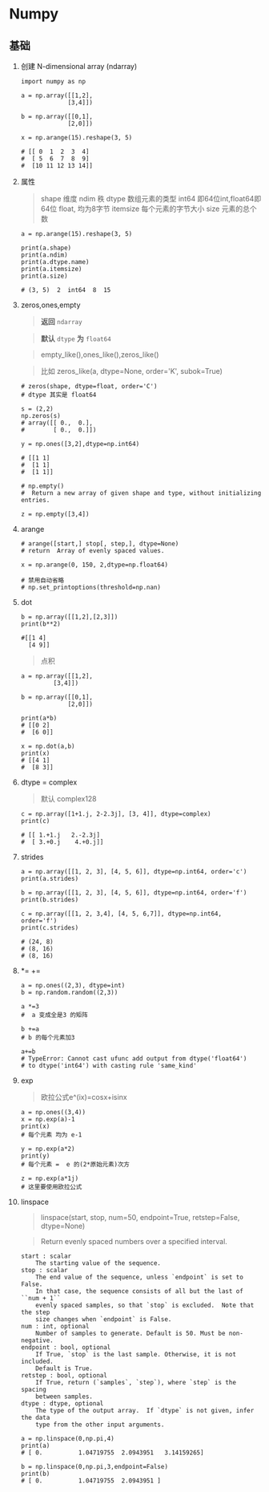 # Numpy


## 基础

1. 创建 N-dimensional array (ndarray)

	```
	import numpy as np

	a = np.array([[1,2],
	             [3,4]])
	
	b = np.array([[0,1],
	             [2,0]])
	             
	x = np.arange(15).reshape(3, 5)
	
	# [[ 0  1  2  3  4]
	#  [ 5  6  7  8  9]
	#  [10 11 12 13 14]]
	
	```
	
2. 属性
	
	> shape 维度
	> ndim 秩
	> dtype 数组元素的类型 int64 即64位int,float64即64位 float, 均为8字节
	> itemsize 每个元素的字节大小 
	> size 元素的总个数
	
	```
	a = np.arange(15).reshape(3, 5)
	
	print(a.shape)
	print(a.ndim)
	print(a.dtype.name)
	print(a.itemsize)
	print(a.size)
	
	# (3, 5)  2  int64  8  15 
	```
	
3. zeros,ones,empty
	
	> **返回** ```ndarray```
	
	> **默认** ```dtype``` **为** ```float64```
	
	> empty_like(),ones_like(),zeros_like() 
	
	> 比如 zeros_like(a, dtype=None, order='K', subok=True)
	
	```
	# zeros(shape, dtype=float, order='C')
	# dtype 其实是 float64
	
	s = (2,2)
	np.zeros(s)
   # array([[ 0.,  0.],
   #        [ 0.,  0.]])
	```

	```
	y = np.ones([3,2],dtype=np.int64)
	
	# [[1 1]
	#  [1 1]
	#  [1 1]]
	```	
	
	```
	# np.empty()
	#  Return a new array of given shape and type, without initializing entries.
	
	z = np.empty([3,4])
	
	```


4. arange

	```
	# arange([start,] stop[, step,], dtype=None)
	# return  Array of evenly spaced values.
	
	x = np.arange(0, 150, 2,dtype=np.float64)
	
	# 禁用自动省略
	# np.set_printoptions(threshold=np.nan)
	
	```

5. dot 

	```
	b = np.array([[1,2],[2,3]])
	print(b**2)
	
	#[[1 4]
 	  [4 9]]
	```
	
	> 点积
	
	```
	a = np.array([[1,2],
             [3,4]])

	b = np.array([[0,1],
	             [2,0]])
	
	print(a*b)
	# [[0 2]
	#  [6 0]]
	
	x = np.dot(a,b)
	print(x)
	# [[4 1]
 	#  [8 3]]
	
	```

6. dtype = complex

	> 默认 complex128

	```
	c = np.array([1+1.j, 2-2.3j], [3, 4]], dtype=complex)
	print(c)
	
	# [[ 1.+1.j   2.-2.3j]
 	#  [ 3.+0.j    4.+0.j]]
	```

7. strides

	```
	a = np.array([[1, 2, 3], [4, 5, 6]], dtype=np.int64, order='c')
	print(a.strides)
	
	b = np.array([[1, 2, 3], [4, 5, 6]], dtype=np.int64, order='f')
	print(b.strides)
	
	c = np.array([[1, 2, 3,4], [4, 5, 6,7]], dtype=np.int64, 	order='f')
	print(c.strides)
	
	# (24, 8)
	# (8, 16)
	# (8, 16)
	```

8. *= +=

	```
	a = np.ones((2,3), dtype=int)
	b = np.random.random((2,3))
	
	a *=3
	#  a 变成全是3 的矩阵
	
	b +=a
	# b 的每个元素加3
	
	a+=b
	# TypeError: Cannot cast ufunc add output from dtype('float64') 
	# to dtype('int64') with casting rule 'same_kind'

	```


9. exp

	> 欧拉公式e^(ix)=cosx+isinx

	```
	a = np.ones((3,4))
	x = np.exp(a)-1
	print(x)
	# 每个元素 均为 e-1
	
	y = np.exp(a*2)
	print(y)
	# 每个元素 =  e 的(2*原始元素)次方
	
	z = np.exp(a*1j)
	# 这里要使用欧拉公式
	```

10. linspace

	> linspace(start, stop, num=50, endpoint=True, retstep=False, dtype=None)
	
	> Return evenly spaced numbers over a specified interval.

	```
	start : scalar
        The starting value of the sequence.
    stop : scalar
        The end value of the sequence, unless `endpoint` is set to False.
        In that case, the sequence consists of all but the last of ``num + 1``
        evenly spaced samples, so that `stop` is excluded.  Note that the step
        size changes when `endpoint` is False.
    num : int, optional
        Number of samples to generate. Default is 50. Must be non-negative.
    endpoint : bool, optional
        If True, `stop` is the last sample. Otherwise, it is not included.
        Default is True.
    retstep : bool, optional
        If True, return (`samples`, `step`), where `step` is the spacing
        between samples.
    dtype : dtype, optional
        The type of the output array.  If `dtype` is not given, infer the data
        type from the other input arguments.		
	```

	```
	a = np.linspace(0,np.pi,4)
	print(a)
	# [ 0.          1.04719755  2.0943951   3.14159265]

	b = np.linspace(0,np.pi,3,endpoint=False)
	print(b)
	# [ 0.          1.04719755  2.0943951 ]

	```






